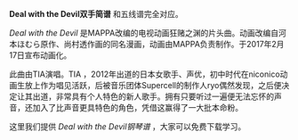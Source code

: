 

**Deal with the Devil双手简谱** 和五线谱完全对应。

_Deal with the Devil_
是MAPPA改编的电视动画狂赌之渊的片头曲。动画改编自河本ほむら原作、尚村透作画的同名漫画，动画由MAPPA负责制作。于2017年2月17日宣布动画化。

此曲由TIA演唱。TIA
，2012年出道的日本女歌手、声优，初中时代在niconico动画生放上作为唱见活跃，后被音乐团体Supercell的制作人ryo偶然发现，之后便决定让其出道，非常具有个人特色的新人歌手。拥有只要听过一遍便无法忘怀的声音，还加入了比声音更具特色的角色，凭借这赢得了一大批本命粉。

这里我们提供 _Deal with the Devil钢琴谱_ ，大家可以免费下载学习。


